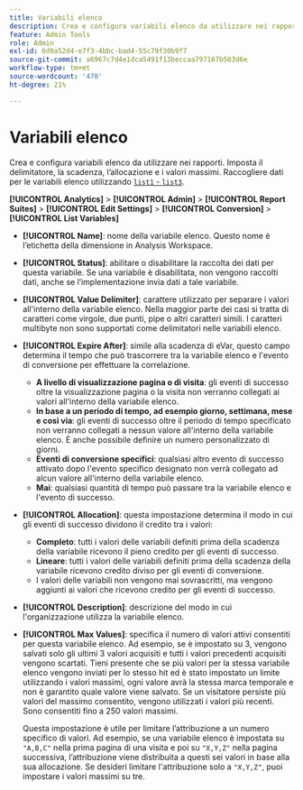 ```yaml
---
title: Variabili elenco
description: Crea e configura variabili elenco da utilizzare nei rapporti.
feature: Admin Tools
role: Admin
exl-id: 6d9a52d4-e7f3-4bbc-bad4-55c79f30b9f7
source-git-commit: a6967c7d4e1dca5491f13beccaa797167b503d6e
workflow-type: tm+mt
source-wordcount: '470'
ht-degree: 21%

---
```


# Variabili elenco

Crea e configura variabili elenco da utilizzare nei rapporti. Imposta il delimitatore, la scadenza, l’allocazione e i valori massimi. Raccogliere dati per le variabili elenco utilizzando [`list1` - `list3`](/help/implement/vars/page-vars/list.md).

**[!UICONTROL Analytics]** > **[!UICONTROL Admin]** > **[!UICONTROL Report Suites]** > **[!UICONTROL Edit Settings]** > **[!UICONTROL Conversion]** > **[!UICONTROL List Variables]**

* **[!UICONTROL Name]**: nome della variabile elenco. Questo nome è l’etichetta della dimensione in Analysis Workspace.

* **[!UICONTROL Status]**: abilitare o disabilitare la raccolta dei dati per questa variabile. Se una variabile è disabilitata, non vengono raccolti dati, anche se l’implementazione invia dati a tale variabile.

* **[!UICONTROL Value Delimiter]**: carattere utilizzato per separare i valori all&#39;interno della variabile elenco. Nella maggior parte dei casi si tratta di caratteri come virgole, due punti, pipe o altri caratteri simili. I caratteri multibyte non sono supportati come delimitatori nelle variabili elenco.

* **[!UICONTROL Expire After]**: simile alla scadenza di eVar, questo campo determina il tempo che può trascorrere tra la variabile elenco e l&#39;evento di conversione per effettuare la correlazione.
   * **A livello di visualizzazione pagina o di visita**: gli eventi di successo oltre la visualizzazione pagina o la visita non verranno collegati ai valori all&#39;interno della variabile elenco.
   * **In base a un periodo di tempo, ad esempio giorno, settimana, mese e così via**: gli eventi di successo oltre il periodo di tempo specificato non verranno collegati a nessun valore all&#39;interno della variabile elenco. È anche possibile definire un numero personalizzato di giorni.
   * **Eventi di conversione specifici**: qualsiasi altro evento di successo attivato dopo l&#39;evento specifico designato non verrà collegato ad alcun valore all&#39;interno della variabile elenco.
   * **Mai**: qualsiasi quantità di tempo può passare tra la variabile elenco e l&#39;evento di successo.

* **[!UICONTROL Allocation]**: questa impostazione determina il modo in cui gli eventi di successo dividono il credito tra i valori:
   * **Completo**: tutti i valori delle variabili definiti prima della scadenza della variabile ricevono il pieno credito per gli eventi di successo.
   * **Lineare**: tutti i valori delle variabili definiti prima della scadenza della variabile ricevono credito diviso per gli eventi di conversione.
   * I valori delle variabili non vengono mai sovrascritti, ma vengono aggiunti ai valori che ricevono credito per gli eventi di successo.

* **[!UICONTROL Description]**: descrizione del modo in cui l&#39;organizzazione utilizza la variabile elenco.

* **[!UICONTROL Max Values]**: specifica il numero di valori attivi consentiti per questa variabile elenco. Ad esempio, se è impostato su 3, vengono salvati solo gli ultimi 3 valori acquisiti e tutti i valori precedenti acquisiti vengono scartati. Tieni presente che se più valori per la stessa variabile elenco vengono inviati per lo stesso hit ed è stato impostato un limite utilizzando i valori massimi, ogni valore avrà la stessa marca temporale e non è garantito quale valore viene salvato. Se un visitatore persiste più valori del massimo consentito, vengono utilizzati i valori più recenti. Sono consentiti fino a 250 valori massimi.

  Questa impostazione è utile per limitare l’attribuzione a un numero specifico di valori. Ad esempio, se una variabile elenco è impostata su `"A,B,C"` nella prima pagina di una visita e poi su `"X,Y,Z"` nella pagina successiva, l’attribuzione viene distribuita a questi sei valori in base alla sua allocazione. Se desideri limitare l&#39;attribuzione solo a `"X,Y,Z"`, puoi impostare i valori massimi su tre.
